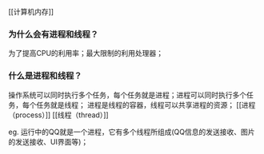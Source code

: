 [[计算机内存]]

### 为什么会有进程和线程？

为了提高CPU的利用率；最大限制的利用处理器；

### 什么是进程和线程？

操作系统可以同时执行多个任务，每个任务就是进程；进程可以同时执行多个任务，每个任务就是线程；
进程是线程的容器，线程可以共享进程的资源；
[[进程（process）]]
[[线程（thread）]]

eg. 运行中的QQ就是一个进程，它有多个线程所组成(QQ信息的发送接收、图片的发送接收、UI界面等)；